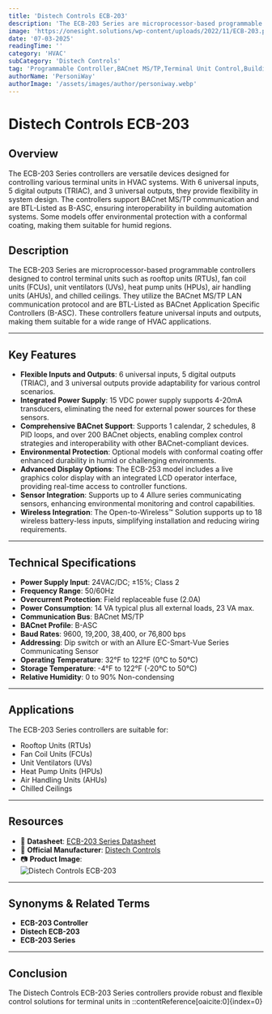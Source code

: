 ```yaml
---
title: 'Distech Controls ECB-203'
description: 'The ECB-203 Series are microprocessor-based programmable controllers designed to control terminal units such as RTUs, FCUs, UVs, HPUs, AHUs, and chilled ceilings.'
image: 'https://onesight.solutions/wp-content/uploads/2022/11/ECB-203.png'
date: '07-03-2025'
readingTime: ''
category: 'HVAC'
subCategory: 'Distech Controls'
tag: 'Programmable Controller,BACnet MS/TP,Terminal Unit Control,Building Automation'
authorName: 'PersoniWay'
authorImage: '/assets/images/author/personiway.webp'
---
```


# Distech Controls ECB-203

## **Overview**

The ECB-203 Series controllers are versatile devices designed for controlling various terminal units in HVAC systems. With 6 universal inputs, 5 digital outputs (TRIAC), and 3 universal outputs, they provide flexibility in system design. The controllers support BACnet MS/TP communication and are BTL-Listed as B-ASC, ensuring interoperability in building automation systems. Some models offer environmental protection with a conformal coating, making them suitable for humid regions.

## **Description**

The ECB-203 Series are microprocessor-based programmable controllers designed to control terminal units such as rooftop units (RTUs), fan coil units (FCUs), unit ventilators (UVs), heat pump units (HPUs), air handling units (AHUs), and chilled ceilings. They utilize the BACnet MS/TP LAN communication protocol and are BTL-Listed as BACnet Application Specific Controllers (B-ASC). These controllers feature universal inputs and outputs, making them suitable for a wide range of HVAC applications.

---

## **Key Features**

- **Flexible Inputs and Outputs**: 6 universal inputs, 5 digital outputs (TRIAC), and 3 universal outputs provide adaptability for various control scenarios.
- **Integrated Power Supply**: 15 VDC power supply supports 4-20mA transducers, eliminating the need for external power sources for these sensors.
- **Comprehensive BACnet Support**: Supports 1 calendar, 2 schedules, 8 PID loops, and over 200 BACnet objects, enabling complex control strategies and interoperability with other BACnet-compliant devices.
- **Environmental Protection**: Optional models with conformal coating offer enhanced durability in humid or challenging environments.
- **Advanced Display Options**: The ECB-253 model includes a live graphics color display with an integrated LCD operator interface, providing real-time access to controller functions.
- **Sensor Integration**: Supports up to 4 Allure series communicating sensors, enhancing environmental monitoring and control capabilities.
- **Wireless Integration**: The Open-to-Wireless™ Solution supports up to 18 wireless battery-less inputs, simplifying installation and reducing wiring requirements.

---

## **Technical Specifications**

- **Power Supply Input**: 24VAC/DC; ±15%; Class 2
- **Frequency Range**: 50/60Hz
- **Overcurrent Protection**: Field replaceable fuse (2.0A)
- **Power Consumption**: 14 VA typical plus all external loads, 23 VA max.
- **Communication Bus**: BACnet MS/TP
- **BACnet Profile**: B-ASC
- **Baud Rates**: 9600, 19,200, 38,400, or 76,800 bps
- **Addressing**: Dip switch or with an Allure EC-Smart-Vue Series Communicating Sensor
- **Operating Temperature**: 32°F to 122°F (0°C to 50°C)
- **Storage Temperature**: -4°F to 122°F (-20°C to 50°C)
- **Relative Humidity**: 0 to 90% Non-condensing

---

## **Applications**

The ECB-203 Series controllers are suitable for:

- Rooftop Units (RTUs)
- Fan Coil Units (FCUs)
- Unit Ventilators (UVs)
- Heat Pump Units (HPUs)
- Air Handling Units (AHUs)
- Chilled Ceilings

---

## **Resources**

- 📄 **Datasheet**: [ECB-203 Series Datasheet](https://onesight.solutions/wp-content/uploads/2021/10/ECB-203-Series_SP.pdf)
- 🏢 **Official Manufacturer**: [Distech Controls](https://www.distech-controls.com)
- 📷 **Product Image**:  
  ![Distech Controls ECB-203](https://onesight.solutions/wp-content/uploads/2022/11/ECB-203.png)

---

## **Synonyms & Related Terms**

- **ECB-203 Controller**
- **Distech ECB-203**
- **ECB-203 Series**

---

## **Conclusion**

The Distech Controls ECB-203 Series controllers provide robust and flexible control solutions for terminal units in
::contentReference[oaicite:0]{index=0}
